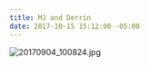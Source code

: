 ```yaml
---
title: MJ and Derrin
date: 2017-10-15 15:12:00 -05:00
---
```


![20170904_100824.jpg](/uploads/20170904_100824.jpg)